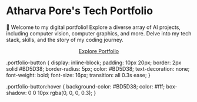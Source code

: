 # Atharva Pore's Tech Portfolio

🚀 Welcome to my digital portfolio! Explore a diverse array of AI projects, including computer vision, computer graphics, and more. Delve into my tech stack, skills, and the story of my coding journey. 

<div style="text-align: center;">
  <a href="https://atharvapore01.github.io" class="portfolio-button">Explore Portfolio</a>
</div>

.portfolio-button {
  display: inline-block;
  padding: 10px 20px;
  border: 2px solid #BD5D38;
  border-radius: 5px;
  color: #BD5D38;
  text-decoration: none;
  font-weight: bold;
  font-size: 16px;
  transition: all 0.3s ease;
}

.portfolio-button:hover {
  background-color: #BD5D38;
  color: #fff;
  box-shadow: 0 0 10px rgba(0, 0, 0, 0.3);
}

